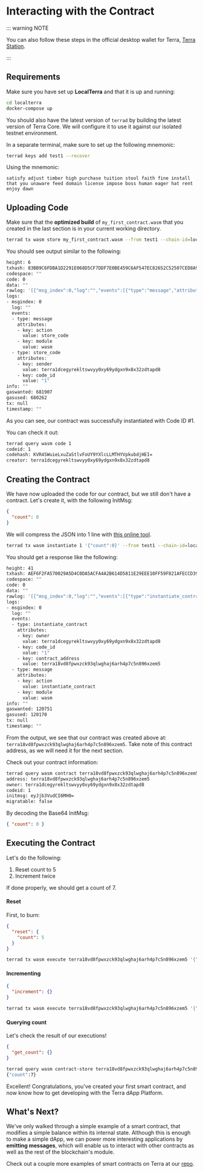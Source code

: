 # Interacting with the Contract

::: warning NOTE

You can also follow these steps in the official desktop wallet for Terra, [Terra Station](https://station.terra.money).

:::

## Requirements

Make sure you have set up **LocalTerra** and that it is up and running:

```sh
cd localterra
docker-compose up
```

You should also have the latest version of `terrad` by building the latest version of Terra Core. We will configure it to use it against our isolated testnet environment.

In a separate terminal, make sure to set up the following mnemonic:

```sh
terrad keys add test1 --recover
```

Using the mnemonic:

```
satisfy adjust timber high purchase tuition stool faith fine install that you unaware feed domain license impose boss human eager hat rent enjoy dawn
```

## Uploading Code

Make sure that the **optimized build** of `my_first_contract.wasm` that you created in the last section is in your current working directory.

```sh
terrad tx wasm store my_first_contract.wasm --from test1 --chain-id=localterra --gas=auto --fees=100000uluna --broadcast-mode=block
```

You should see output similar to the following:

```sh
height: 6
txhash: 83BB9C6FDBA1D2291E068D5CF7DDF7E0BE459C6AF547EC82652C52507CED8A9F
codespace: ""
code: 0
data: ""
rawlog: '[{"msg_index":0,"log":"","events":[{"type":"message","attributes":[{"key":"action","value":"store_code"},{"key":"module","value":"wasm"}]},{"type":"store_code","attributes":[{"key":"sender","value":"terra1dcegyrekltswvyy0xy69ydgxn9x8x32zdtapd8"},{"key":"code_id","value":"1"}]}]}]'
logs:
- msgindex: 0
  log: ""
  events:
  - type: message
    attributes:
    - key: action
      value: store_code
    - key: module
      value: wasm
  - type: store_code
    attributes:
    - key: sender
      value: terra1dcegyrekltswvyy0xy69ydgxn9x8x32zdtapd8
    - key: code_id
      value: "1"
info: ""
gaswanted: 681907
gasused: 680262
tx: null
timestamp: ""
```

As you can see, our contract was successfully instantiated with Code ID #1.

You can check it out:

```sh
terrad query wasm code 1
codeid: 1
codehash: KVR4SWuieLxuZaStlvFoUY9YXlcLLMTHYVpkubdjHEI=
creator: terra1dcegyrekltswvyy0xy69ydgxn9x8x32zdtapd8
```

## Creating the Contract

We have now uploaded the code for our contract, but we still don't have a contract. Let's create it, with the following InitMsg:

```json
{
  "count": 0
}
```

We will compress the JSON into 1 line with [this online tool](https://goonlinetools.com/json-minifier/).

```sh
terrad tx wasm instantiate 1 '{"count":0}' --from test1 --chain-id=localterra --fees=10000uluna --gas=auto --broadcast-mode=block
```

You should get a response like the following:

```sh
height: 41
txhash: AEF6F2FA570029A5D4C0DA5ACFA4A2B614D5811E29EEE10FF59F821AFECCD399
codespace: ""
code: 0
data: ""
rawlog: '[{"msg_index":0,"log":"","events":[{"type":"instantiate_contract","attributes":[{"key":"owner","value":"terra1dcegyrekltswvyy0xy69ydgxn9x8x32zdtapd8"},{"key":"code_id","value":"1"},{"key":"contract_address","value":"terra18vd8fpwxzck93qlwghaj6arh4p7c5n896xzem5"}]},{"type":"message","attributes":[{"key":"action","value":"instantiate_contract"},{"key":"module","value":"wasm"}]}]}]'
logs:
- msgindex: 0
  log: ""
  events:
  - type: instantiate_contract
    attributes:
    - key: owner
      value: terra1dcegyrekltswvyy0xy69ydgxn9x8x32zdtapd8
    - key: code_id
      value: "1"
    - key: contract_address
      value: terra18vd8fpwxzck93qlwghaj6arh4p7c5n896xzem5
  - type: message
    attributes:
    - key: action
      value: instantiate_contract
    - key: module
      value: wasm
info: ""
gaswanted: 120751
gasused: 120170
tx: null
timestamp: ""
```

From the output, we see that our contract was created above at: `terra18vd8fpwxzck93qlwghaj6arh4p7c5n896xzem5`. Take note of this contract address, as we will need it for the next section.

Check out your contract information:

```sh
terrad query wasm contract terra18vd8fpwxzck93qlwghaj6arh4p7c5n896xzem5
address: terra18vd8fpwxzck93qlwghaj6arh4p7c5n896xzem5
owner: terra1dcegyrekltswvyy0xy69ydgxn9x8x32zdtapd8
codeid: 1
initmsg: eyJjb3VudCI6MH0=
migratable: false
```

By decoding the Base64 InitMsg:

```json
{ "count": 0 }
```

## Executing the Contract

Let's do the following:

1. Reset count to 5
2. Increment twice

If done properly, we should get a count of 7.

#### Reset

First, to burn:

```json
{
  "reset": {
    "count": 5
  }
}
```

```sh
terrad tx wasm execute terra18vd8fpwxzck93qlwghaj6arh4p7c5n896xzem5 '{"reset":{"count":5}}' --from test1 --chain-id=localterra --fees=1000000uluna --gas=auto --broadcast-mode=block
```

#### Incrementing

```json
{
  "increment": {}
}
```

```sh
terrad tx wasm execute terra18vd8fpwxzck93qlwghaj6arh4p7c5n896xzem5 '{"increment":{}}' --from test1 --chain-id=localterra --gas=auto --fees=1000000uluna --broadcast-mode=block
```

#### Querying count

Let's check the result of our executions!

```json
{
  "get_count": {}
}
```

```sh
terrad query wasm contract-store terra18vd8fpwxzck93qlwghaj6arh4p7c5n896xzem5 '{"get_count":{}}'
{"count":7}
```

Excellent! Congratulations, you've created your first smart contract, and now know how to get developing with the Terra dApp Platform.

## What's Next?

We've only walked through a simple example of a smart contract, that modifies a simple balance within its internal state. Although this is enough to make a simple dApp, we can power more interesting applications by **emitting messages**, which will enable us to interact with other contracts as well as the rest of the blockchain's module.

Check out a couple more examples of smart contracts on Terra at our [repo](https://github.com/terra-money/cosmwasm-contracts).
